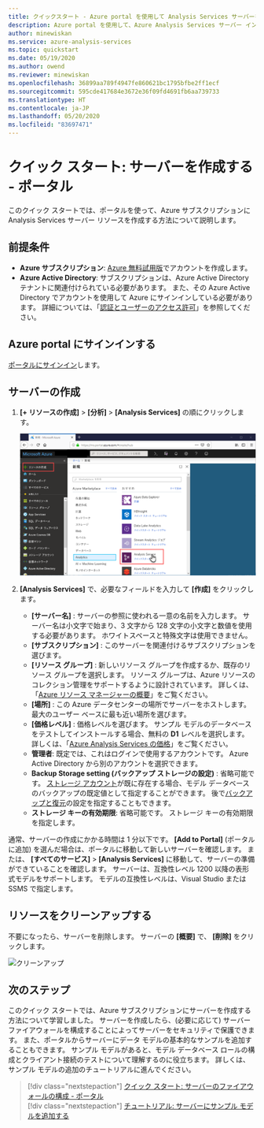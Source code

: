 ```yaml
---
title: クイックスタート - Azure portal を使用して Analysis Services サーバーを作成する | Microsoft Docs
description: Azure portal を使用して、Azure Analysis Services サーバー インスタンスをすばやく作成する方法について説明します。
author: minewiskan
ms.service: azure-analysis-services
ms.topic: quickstart
ms.date: 05/19/2020
ms.author: owend
ms.reviewer: minewiskan
ms.openlocfilehash: 36899aa789f4947fe860621bc1795bfbe2ff1ecf
ms.sourcegitcommit: 595cde417684e3672e36f09fd4691fb6aa739733
ms.translationtype: HT
ms.contentlocale: ja-JP
ms.lasthandoff: 05/20/2020
ms.locfileid: "83697471"
---
```

# <a name="quickstart-create-a-server---portal"></a>クイック スタート: サーバーを作成する - ポータル

このクイック スタートでは、ポータルを使って、Azure サブスクリプションに Analysis Services サーバー リソースを作成する方法について説明します。

## <a name="prerequisites"></a>前提条件 

* **Azure サブスクリプション**: [Azure 無料試用版](https://azure.microsoft.com/offers/ms-azr-0044p/)でアカウントを作成します。
* **Azure Active Directory**: サブスクリプションは、Azure Active Directory テナントに関連付けられている必要があります。 また、その Azure Active Directory でアカウントを使用して Azure にサインインしている必要があります。 詳細については、「[認証とユーザーのアクセス許可](analysis-services-manage-users.md)」を参照してください。

## <a name="sign-in-to-the-azure-portal"></a>Azure portal にサインインする 

[ポータルにサインイン](https://portal.azure.com)します。


## <a name="create-a-server"></a>サーバーの作成

1. **[+ リソースの作成]**  >  **[分析]**  >  **[Analysis Services]** の順にクリックします。

    ![ポータル](./media/analysis-services-create-server/aas-create-server-portal.png)

2. **[Analysis Services]** で、必要なフィールドを入力して **[作成]** をクリックします。
   
   * **[サーバー名]** : サーバーの参照に使われる一意の名前を入力します。 サーバー名は小文字で始まり、3 文字から 128 文字の小文字と数値を使用する必要があります。 ホワイトスペースと特殊文字は使用できません。
   * **[サブスクリプション]** : このサーバーを関連付けるサブスクリプションを選びます。
   * **[リソース グループ]** : 新しいリソース グループを作成するか、既存のリソース グループを選択します。 リソース グループは、Azure リソースのコレクション管理をサポートするように設計されています。 詳しくは、「[Azure リソース マネージャーの概要](../azure-resource-manager/management/overview.md)」をご覧ください。
   * **[場所]** : この Azure データセンターの場所でサーバーをホストします。 最大のユーザー ベースに最も近い場所を選びます。
   * **[価格レベル]** : 価格レベルを選びます。 サンプル モデルのデータベースをテストしてインストールする場合、無料の **D1** レベルを選択します。 詳しくは、「[Azure Analysis Services の価格](https://azure.microsoft.com/pricing/details/analysis-services/)」をご覧ください。 
   * **管理者**: 既定では、これはログインで使用するアカウントです。 Azure Active Directory から別のアカウントを選択できます。
   * **Backup Storage setting (バックアップ ストレージの設定)** : 省略可能です。 [ストレージ アカウント](../storage/common/storage-introduction.md)が既に存在する場合、モデル データベースのバックアップの既定値として指定することができます。 後で[バックアップと復元](analysis-services-backup.md)の設定を指定することもできます。
   * **ストレージ キーの有効期限**: 省略可能です。 ストレージ キーの有効期限を指定します。

通常、サーバーの作成にかかる時間は 1 分以下です。 **[Add to Portal]** (ポータルに追加) を選んだ場合は、ポータルに移動して新しいサーバーを確認します。 または、 **[すべてのサービス]**  >  **[Analysis Services]** に移動して、サーバーの準備ができていることを確認します。 サーバーは、互換性レベル 1200 以降の表形式モデルをサポートします。 モデルの互換性レベルは、Visual Studio または SSMS で指定します。

## <a name="clean-up-resources"></a>リソースをクリーンアップする

不要になったら、サーバーを削除します。 サーバーの **[概要]** で、 **[削除]** をクリックします。 

 ![クリーンアップ](./media/analysis-services-create-server/aas-create-server-cleanup.png)


## <a name="next-steps"></a>次のステップ
このクイック スタートでは、Azure サブスクリプションにサーバーを作成する方法について学習しました。 サーバーを作成したら、(必要に応じて) サーバー ファイアウォールを構成することによってサーバーをセキュリティで保護できます。 また、ポータルからサーバーにデータ モデルの基本的なサンプルを追加することもできます。 サンプル モデルがあると、モデル データベース ロールの構成とクライアント接続のテストについて理解するのに役立ちます。 詳しくは、サンプル モデルの追加のチュートリアルに進んでください。

> [!div class="nextstepaction"]
> [クイック スタート: サーバーのファイアウォールの構成 - ポータル](analysis-services-qs-firewall.md)   
> [!div class="nextstepaction"]
> [チュートリアル: サーバーにサンプル モデルを追加する](analysis-services-create-sample-model.md)

